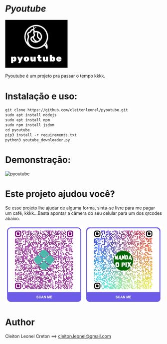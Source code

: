 # _Pyoutube_

<img src="https://github.com/cleitonleonel/pyoutube/blob/master/src/pyoutube.png?raw=true" alt="pyoutube" width="200"/>

Pyoutube é um projeto pra passar o tempo kkkk.
# Instalação e uso:

```shell
git clone https://github.com/cleitonleonel/pyoutube.git
sudo apt install nodejs
sudo apt install npm
sudo npm install jsdom
cd pyoutube
pip3 install -r requirements.txt
python3 youtube_downloader.py
```

# Demonstração:

<img src="https://github.com/cleitonleonel/pyoutube/blob/master/src/demo.gif?raw=true" alt="pyoutube" width="450"/>

# Este projeto ajudou você?

Se esse projeto lhe ajudar de alguma forma, sinta-se livre para me pagar um café, kkkk...Basta apontar a câmera do seu celular para um dos qrcodes abaixo.

<img src="https://github.com/cleitonleonel/pypix/blob/master/qrcode.png?raw=true" alt="QRCode Doação" width="250"/>

<img src="https://github.com/cleitonleonel/pypix/blob/master/artistic.gif?raw=true" alt="QRCode Doação" width="250"/>

# Author

Cleiton Leonel Creton ==> cleiton.leonel@gmail.com